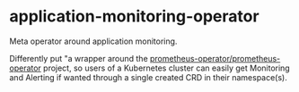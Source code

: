 # application-monitoring-operator

Meta operator around application monitoring.

Differently put "a wrapper around the [prometheus-operator/prometheus-operator](https://github.com/prometheus-operator/prometheus-operator) project, so users of a Kubernetes cluster can easily get Monitoring and Alerting if wanted through a single created CRD in their namespace(s).
